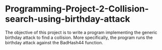 # Programming-Project-2-Collision-search-using-birthday-attack
The objective of this project is to write a program implementing the generic birthday attack to find a collision. More specifically, the program runs the birthday attack against the BadHash44 function.
